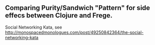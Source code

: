 ## Comparing Purity/Sandwich "Pattern" for side effecs between Clojure and Frege.

Social Networking Kata, see http://monospacedmonologues.com/post/49250842364/the-social-networking-kata
